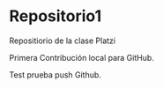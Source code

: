 # Repositorio1

Repositiorio de la clase Platzi

Primera Contribución local para GitHub.

Test prueba push Github.
